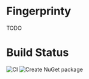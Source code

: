 # Fingerprinty
TODO

# Build Status
![CI](https://github.com/melchiork/Fingerprinty/workflows/CI/badge.svg)
![Create NuGet package](https://github.com/melchiork/Fingerprinty/workflows/Create%20NuGet%20package/badge.svg)

